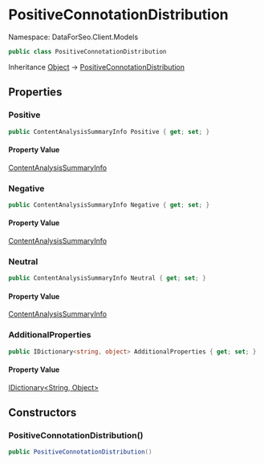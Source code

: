 # PositiveConnotationDistribution

Namespace: DataForSeo.Client.Models

```csharp
public class PositiveConnotationDistribution
```

Inheritance [Object](https://docs.microsoft.com/en-us/dotnet/api/system.object) → [PositiveConnotationDistribution](./dataforseo.client.models.positiveconnotationdistribution.md)

## Properties

### **Positive**

```csharp
public ContentAnalysisSummaryInfo Positive { get; set; }
```

#### Property Value

[ContentAnalysisSummaryInfo](./dataforseo.client.models.contentanalysissummaryinfo.md)<br>

### **Negative**

```csharp
public ContentAnalysisSummaryInfo Negative { get; set; }
```

#### Property Value

[ContentAnalysisSummaryInfo](./dataforseo.client.models.contentanalysissummaryinfo.md)<br>

### **Neutral**

```csharp
public ContentAnalysisSummaryInfo Neutral { get; set; }
```

#### Property Value

[ContentAnalysisSummaryInfo](./dataforseo.client.models.contentanalysissummaryinfo.md)<br>

### **AdditionalProperties**

```csharp
public IDictionary<string, object> AdditionalProperties { get; set; }
```

#### Property Value

[IDictionary&lt;String, Object&gt;](https://docs.microsoft.com/en-us/dotnet/api/system.collections.generic.idictionary-2)<br>

## Constructors

### **PositiveConnotationDistribution()**

```csharp
public PositiveConnotationDistribution()
```
